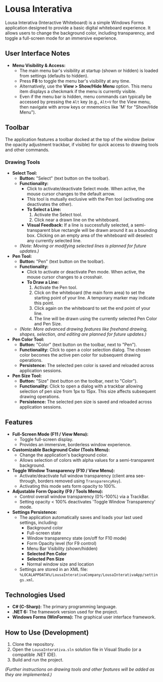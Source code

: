 # Lousa Interativa

Lousa Interativa (Interactive Whiteboard) is a simple Windows Forms application designed to provide a basic digital whiteboard experience. It allows users to change the background color, including transparency, and toggle a full-screen mode for an immersive experience.

## User Interface Notes
-   **Menu Visibility & Access:**
    -   The main menu bar's visibility at startup (shown or hidden) is loaded from settings (defaults to hidden).
    -   Press **F8** to toggle the menu bar's visibility at any time.
    -   Alternatively, use the **View > Show/Hide Menu** option. This menu item displays a checkmark if the menu is currently visible.
    -   Even if the menu bar is hidden, menu commands can typically be accessed by pressing the `Alt` key (e.g., `Alt+V` for the View menu, then navigate with arrow keys or mnemonics like 'M' for "Show/Hide Menu").

## Toolbar
The application features a toolbar docked at the top of the window (below the opacity adjustment trackbar, if visible) for quick access to drawing tools and other commands.

### Drawing Tools
*   **Select Tool:**
    *   **Button:** "Select" (text button on the toolbar).
    *   **Functionality:**
        *   Click to activate/deactivate Select mode. When active, the mouse cursor changes to the default arrow.
        *   This tool is mutually exclusive with the Pen tool (activating one deactivates the other).
        *   **To Select a Line:**
            1.  Activate the Select tool.
            2.  Click near a drawn line on the whiteboard.
        *   **Visual Feedback:** If a line is successfully selected, a semi-transparent blue rectangle will be drawn around it as a bounding box. Clicking on an empty area of the whiteboard will deselect any currently selected line.
    *   *(Note: Moving or modifying selected lines is planned for future updates.)*
*   **Pen Tool:**
    *   **Button:** "Pen" (text button on the toolbar).
    *   **Functionality:**
        *   Click to activate or deactivate Pen mode. When active, the mouse cursor changes to a crosshair.
        *   **To Draw a Line:**
            1.  Activate the Pen tool.
            2.  Click on the whiteboard (the main form area) to set the starting point of your line. A temporary marker may indicate this point.
            3.  Click again on the whiteboard to set the end point of your line.
            4.  The line will be drawn using the currently selected Pen Color and Pen Size.
    *   *(Note: More advanced drawing features like freehand drawing, shapes, selection, and editing are planned for future updates.)*
*   **Pen Color Tool:**
    *   **Button:** "Color" (text button on the toolbar, next to "Pen").
    *   **Functionality:** Click to open a color selection dialog. The chosen color becomes the active pen color for subsequent drawing operations.
    *   **Persistence:** The selected pen color is saved and reloaded across application sessions.
*   **Pen Size Tool:**
    *   **Button:** "Size" (text button on the toolbar, next to "Color").
    *   **Functionality:** Click to open a dialog with a trackbar allowing selection of pen size from 1px to 15px. This size affects subsequent drawing operations.
    *   **Persistence:** The selected pen size is saved and reloaded across application sessions.

## Features

-   **Full-Screen Mode (F11 / View Menu):**
    -   Toggle full-screen display.
    -   Provides an immersive, borderless window experience.
-   **Customizable Background Color (Tools Menu):**
    -   Change the application's background color.
    -   Allows selection of colors with alpha values for a semi-transparent background.
-   **Toggle Window Transparency (F10 / View Menu):**
    -   Activate/deactivate full window transparency (client area see-through, borders removed using `TransparencyKey`).
    -   Activating this mode sets form opacity to 100%.
-   **Adjustable Form Opacity (F9 / Tools Menu):**
    -   Control overall window transparency (0%-100%) via a TrackBar.
    -   Setting opacity < 100% deactivates 'Toggle Window Transparency' mode.
-   **Settings Persistence:**
    -   The application automatically saves and loads your last used settings, including:
        -   Background color
        -   Full-screen state
        -   Window transparency state (on/off for F10 mode)
        -   Form Opacity level (for F9 control)
        -   Menu Bar Visibility (shown/hidden)
        -   **Selected Pen Color**
        -   **Selected Pen Size**
        -   Normal window size and location
    -   Settings are stored in an XML file: `%LOCALAPPDATA%/LousaInterativaCompany/LousaInterativaApp/settings.xml`.

## Technologies Used

-   **C# (C-Sharp):** The primary programming language.
-   **.NET 6:** The framework version used for the project.
-   **Windows Forms (WinForms):** The graphical user interface framework.

## How to Use (Development)

1.  Clone the repository.
2.  Open the `LousaInterativa.sln` solution file in Visual Studio (or a compatible .NET IDE).
3.  Build and run the project.

*(Further instructions on drawing tools and other features will be added as they are implemented.)*
